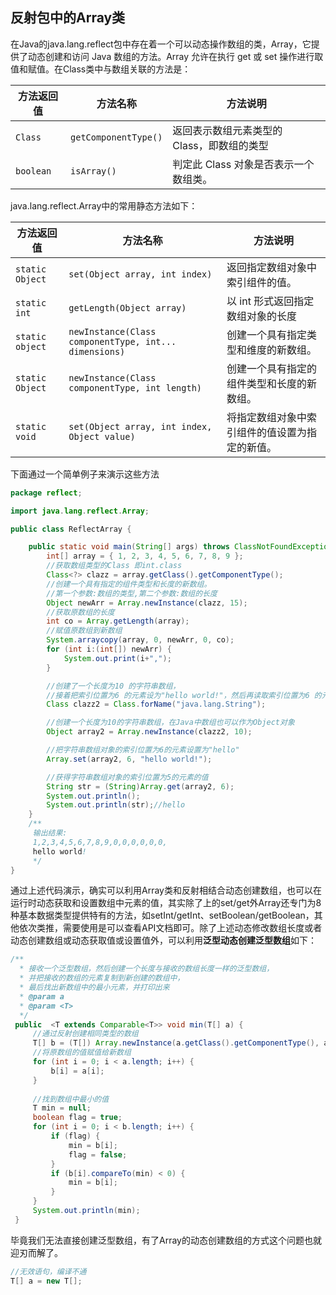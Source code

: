 ## 反射包中的Array类

在Java的java.lang.reflect包中存在着一个可以动态操作数组的类，Array，它提供了动态创建和访问 Java 数组的方法。Array 允许在执行 get 或 set 操作进行取值和赋值。在Class类中与数组关联的方法是：

| 方法返回值 | 方法名称             | 方法说明                                   |
| ---------- | -------------------- | ------------------------------------------ |
| `Class`    | `getComponentType()` | 返回表示数组元素类型的 Class，即数组的类型 |
| `boolean`  | `isArray()`          | 判定此 Class 对象是否表示一个数组类。      |



java.lang.reflect.Array中的常用静态方法如下：

| 方法返回值      | 方法名称                                              | 方法说明                                       |
| --------------- | ----------------------------------------------------- | ---------------------------------------------- |
| `static Object` | `set(Object array, int index)`                        | 返回指定数组对象中索引组件的值。               |
| `static int`    | `getLength(Object array)`                             | 以 int 形式返回指定数组对象的长度              |
| `static object` | `newInstance(Class componentType, int... dimensions)` | 创建一个具有指定类型和维度的新数组。           |
| `static Object` | `newInstance(Class componentType, int length)`        | 创建一个具有指定的组件类型和长度的新数组。     |
| `static void`   | `set(Object array, int index, Object value)`          | 将指定数组对象中索引组件的值设置为指定的新值。 |

下面通过一个简单例子来演示这些方法

```java
package reflect;

import java.lang.reflect.Array;

public class ReflectArray {

    public static void main(String[] args) throws ClassNotFoundException {
        int[] array = { 1, 2, 3, 4, 5, 6, 7, 8, 9 };
        //获取数组类型的Class 即int.class
        Class<?> clazz = array.getClass().getComponentType();
        //创建一个具有指定的组件类型和长度的新数组。
        //第一个参数:数组的类型,第二个参数:数组的长度
        Object newArr = Array.newInstance(clazz, 15);
        //获取原数组的长度
        int co = Array.getLength(array);
        //赋值原数组到新数组
        System.arraycopy(array, 0, newArr, 0, co);
        for (int i:(int[]) newArr) {
            System.out.print(i+",");
        }

        //创建了一个长度为10 的字符串数组，
        //接着把索引位置为6 的元素设为"hello world!"，然后再读取索引位置为6 的元素的值
        Class clazz2 = Class.forName("java.lang.String");

        //创建一个长度为10的字符串数组，在Java中数组也可以作为Object对象
        Object array2 = Array.newInstance(clazz2, 10);

        //把字符串数组对象的索引位置为6的元素设置为"hello"
        Array.set(array2, 6, "hello world!");

        //获得字符串数组对象的索引位置为5的元素的值
        String str = (String)Array.get(array2, 6);
        System.out.println();
        System.out.println(str);//hello
    }
    /**
     输出结果:
     1,2,3,4,5,6,7,8,9,0,0,0,0,0,0,
     hello world!
     */
}
```

通过上述代码演示，确实可以利用Array类和反射相结合动态创建数组，也可以在运行时动态获取和设置数组中元素的值，其实除了上的set/get外Array还专门为8种基本数据类型提供特有的方法，如setInt/getInt、setBoolean/getBoolean，其他依次类推，需要使用是可以查看API文档即可。除了上述动态修改数组长度或者动态创建数组或动态获取值或设置值外，可以利用**泛型动态创建泛型数组**如下：

```java
/**
  * 接收一个泛型数组，然后创建一个长度与接收的数组长度一样的泛型数组，
  * 并把接收的数组的元素复制到新创建的数组中，
  * 最后找出新数组中的最小元素，并打印出来
  * @param a
  * @param <T>
  */
 public  <T extends Comparable<T>> void min(T[] a) {
     //通过反射创建相同类型的数组
     T[] b = (T[]) Array.newInstance(a.getClass().getComponentType(), a.length);
     //将原数组的值赋值给新数组
     for (int i = 0; i < a.length; i++) {
         b[i] = a[i];
     }
     
     //找到数组中最小的值
     T min = null;
     boolean flag = true;
     for (int i = 0; i < b.length; i++) {
         if (flag) {
             min = b[i];
             flag = false;
         }
         if (b[i].compareTo(min) < 0) {
             min = b[i];
         }
     }
     System.out.println(min);
 }
```

毕竟我们无法直接创建泛型数组，有了Array的动态创建数组的方式这个问题也就迎刃而解了。

```java
//无效语句，编译不通
T[] a = new T[];
```